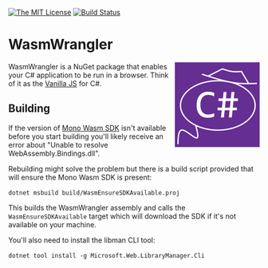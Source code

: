 [![The MIT License](https://img.shields.io/badge/license-MIT-orange.svg?style=flat-square)](http://opensource.org/licenses/MIT)
[![Build Status](https://github.com/WasmWrangler/WasmWrangler/workflows/CI/badge.svg)](https://github.com/WasmWrangler/WasmWrangler/actions)

# WasmWrangler

<img align="right" width="170px" height="170px" src="https://github.com/WasmWrangler/WasmWrangler/raw/master/assets/Logo.png">

WasmWrangler is a NuGet package that enables your C# application to be run in a browser. Think of it as the
[Vanilla JS](http://vanilla-js.com/) for C#.

## Building

If the version of [Mono Wasm SDK](https://github.com/mono/mono/tree/master/sdks/wasm) isn't available
before you start building you'll likely receive an error about "Unable to resolve WebAssembly.Bindings.dll".

Rebuilding might solve the problem but there is a build script provided that will ensure the Mono Wasm SDK
is present:

```
dotnet msbuild build/WasmEnsureSDKAvailable.proj
```

This builds the WasmWrangler assembly and calls the `WasmEnsureSDKAvailable` target which will download the
SDK if it's not available on your machine.

You'll also need to install the libman CLI tool:

```
dotnet tool install -g Microsoft.Web.LibraryManager.Cli
```

